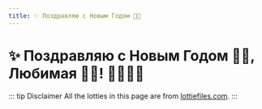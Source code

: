 ```yaml
---
title: ✨ Поздравляю с Новым Годом 🌠🎁
---
```

# ✨ Поздравляю с Новым Годом 🌠🎁, Любимая 💞👸! 🥳🎄🎅🎉

<script>
    //import HappyNewYearC from './HappyNewYearC.vue'
</script>

<!-- <Vue3LottieExample /> -->
<!-- <ClientOnly>
    <Vue3LottieExample />
</ClientOnly> -->

<LottieAnimationExample />
<!-- <ClientOnly>
    <LottieAnimationExample />
</ClientOnly> -->

<!-- <ClientOnly>
    <HappyNewYearG />
</ClientOnly> -->

::: tip Disclaimer
All the lotties in this page are from [lottiefiles.com](https://lottiefiles.com/).
:::
